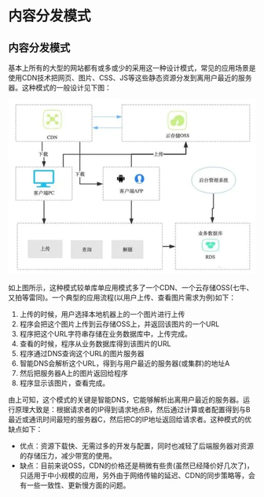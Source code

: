 # 内容分发模式

## **内容分发模式**

基本上所有的大型的网站都有或多或少的采用这一种设计模式，常见的应用场景是使用CDN技术把网页、图片、CSS、JS等这些静态资源分发到离用户最近的服务器。这种模式的一般设计见下图：

![](../../.gitbook/assets/image%20%28131%29.png)

如上图所示，这种模式较单库单应用模式多了一个CDN、一个云存储OSS\(七牛、又拍等雷同\)。一个典型的应用流程\(以用户上传、查看图片需求为例\)如下：

1. 上传的时候，用户选择本地机器上的一个图片进行上传
2. 程序会把这个图片上传到云存储OSS上，并返回该图片的一个URL
3. 程序把这个URL字符串存储在业务数据库中，上传完成。
4. 查看的时候，程序从业务数据库得到该图片的URL
5. 程序通过DNS查询这个URL的图片服务器
6. 智能DNS会解析这个URL，得到与用户最近的服务器\(或集群\)的地址A
7. 然后把服务器A上的图片返回给程序
8. 程序显示该图片，查看完成。

由上可知，这个模式的关键是智能DNS，它能够解析出离用户最近的服务器。运行原理大致是：根据请求者的IP得到请求地点B，然后通过计算或者配置得到与B最近或通讯时间最短的服务器C，然后把C的IP地址返回给请求者。这种模式的优缺点如下：

* 优点：资源下载快、无需过多的开发与配置，同时也减轻了后端服务器对资源的存储压力，减少带宽的使用。
* 缺点：目前来说OSS，CDN的价格还是稍微有些贵\(虽然已经降价好几次了\)，只适用于中小规模的应用，另外由于网络传输的延迟、CDN的同步策略等，会有一些一致性、更新慢方面的问题。


